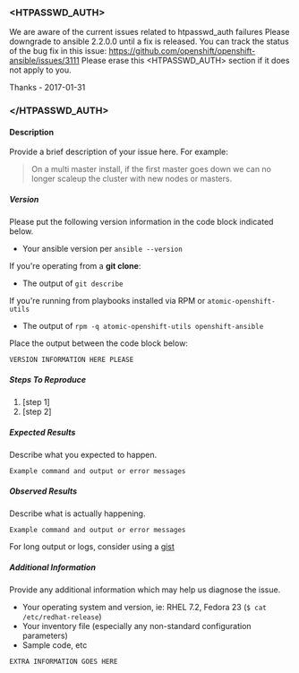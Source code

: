 ### <HTPASSWD_AUTH>

We are aware of the current issues related to htpasswd_auth failures
Please downgrade to ansible 2.2.0.0 until a fix is released.
You can track the status of the bug fix in this issue:
https://github.com/openshift/openshift-ansible/issues/3111
Please erase this <HTPASSWD_AUTH> section if it does not apply to you.

Thanks - 2017-01-31

### </HTPASSWD_AUTH>


#### Description

Provide a brief description of your issue here. For example:

> On a multi master install, if the first master goes down we can no
> longer scaleup the cluster with new nodes or masters.


##### Version

Please put the following version information in the code block
indicated below.

* Your ansible version per `ansible --version`

If you're operating from a **git clone**:

* The output of `git describe`

If you're running from playbooks installed via RPM or
`atomic-openshift-utils`

* The output of `rpm -q atomic-openshift-utils openshift-ansible`

Place the output between the code block below:

```
VERSION INFORMATION HERE PLEASE
```

##### Steps To Reproduce
1. [step 1]
2. [step 2]


##### Expected Results
Describe what you expected to happen.

```
Example command and output or error messages
```

##### Observed Results
Describe what is actually happening.

```
Example command and output or error messages
```

For long output or logs, consider using a [gist](https://gist.github.com/)


##### Additional Information

Provide any additional information which may help us diagnose the
issue.

* Your operating system and version, ie: RHEL 7.2, Fedora 23 (`$ cat /etc/redhat-release`)
* Your inventory file (especially any non-standard configuration parameters)
* Sample code, etc

```
EXTRA INFORMATION GOES HERE
```
